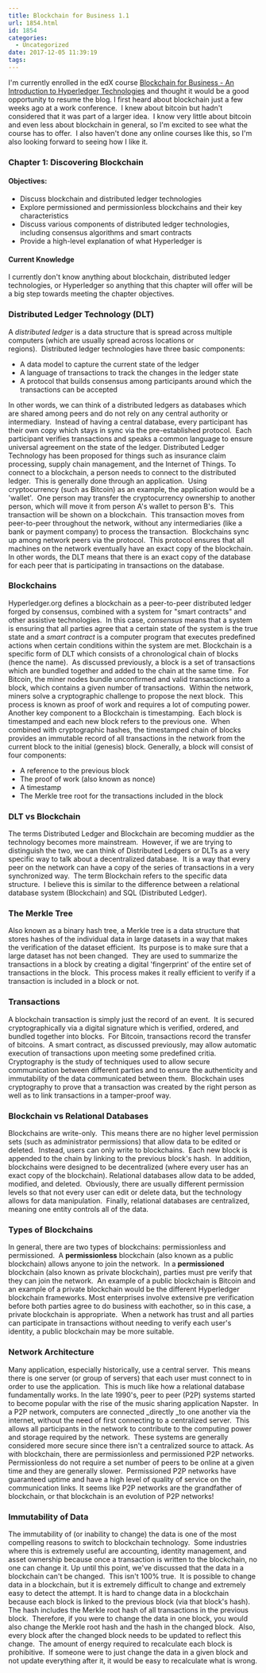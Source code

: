 ```yaml
---
title: Blockchain for Business 1.1
url: 1854.html
id: 1854
categories:
  - Uncategorized
date: 2017-12-05 11:39:19
tags:
---
```


I'm currently enrolled in the edX course [Blockchain for Business - An Introduction to Hyperledger Technologies](https://www.edx.org/course/blockchain-business-introduction-linuxfoundationx-lfs171x) and thought it would be a good opportunity to resume the blog. I first heard about blockchain just a few weeks ago at a work conference.  I knew about bitcoin but hadn't considered that it was part of a larger idea.  I know very little about bitcoin and even less about blockchain in general, so I'm excited to see what the course has to offer.  I also haven't done any online courses like this, so I'm also looking forward to seeing how I like it.

### Chapter 1: Discovering Blockchain

#### Objectives:

*   Discuss blockchain and distributed ledger technologies
*   Explore permissioned and permissionless blockchains and their key characteristics
*   Discuss various components of distributed ledger technologies, including consensus algorithms and smart contracts
*   Provide a high-level explanation of what Hyperledger is

#### Current Knowledge

I currently don't know anything about blockchain, distributed ledger technologies, or Hyperledger so anything that this chapter will offer will be a big step towards meeting the chapter objectives.

### Distributed Ledger Technology (DLT)

A _distributed ledger_ is a data structure that is spread across multiple computers (which are usually spread across locations or regions).  Distributed ledger technologies have three basic components:

*   A data model to capture the current state of the ledger
*   A language of transactions to track the changes in the ledger state
*   A protocol that builds consensus among participants around which the transactions can be accepted

In other words, we can think of a distributed ledgers as databases which are shared among peers and do not rely on any central authority or intermediary.  Instead of having a central database, every participant has their own copy which stays in sync via the pre-established protocol.  Each participant verifies transactions and speaks a common language to ensure universal agreement on the state of the ledger. Distributed Ledger Technology has been proposed for things such as insurance claim processing, supply chain management, and the Internet of Things. To connect to a blockchain, a person needs to connect to the distributed ledger.  This is generally done through an application.  Using cryptocurrency (such as Bitcoin) as an example, the application would be a 'wallet'.  One person may transfer the cryptocurrency ownership to another person, which will move it from person A's wallet to person B's.  This transaction will be shown on a blockchain.  This transaction moves from peer-to-peer throughout the network, without any intermediaries (like a bank or payment company) to process the transaction.  Blockchains sync up among network peers via the protocol.  This protocol ensures that all machines on the network eventually have an exact copy of the blockchain. In other words, the DLT means that there is an exact copy of the database for each peer that is participating in transactions on the database.

### Blockchains

Hyperledger.org defines a blockchain as a peer-to-peer distributed ledger forged by consensus, combined with a system for "smart contracts" and other assistive technologies.  In this case, _consensus_ means that a system is ensuring that all parties agree that a certain state of the system is the true state and a _smart contract_ is a computer program that executes predefined actions when certain conditions within the system are met. Blockchain is a specific form of DLT which consists of a chronological chain of blocks (hence the name).  As discussed previously, a block is a set of transactions which are bundled together and added to the chain at the same time.  For Bitcoin, the miner nodes bundle unconfirmed and valid transactions into a block, which contains a given number of transactions.  Within the network, miners solve a cryptographic challenge to propose the next block.  This process is known as proof of work and requires a lot of computing power. Another key component to a Blockchain is timestamping.  Each block is timestamped and each new block refers to the previous one.  When combined with cryptographic hashes, the timestamped chain of blocks provides an immutable record of all transactions in the network from the current block to the initial (genesis) block. Generally, a block will consist of four components:

*   A reference to the previous block
*   The proof of work (also known as nonce)
*   A timestamp
*   The Merkle tree root for the transactions included in the block

### DLT vs Blockchain

The terms Distributed Ledger and Blockchain are becoming muddier as the technology becomes more mainstream.  However, if we are trying to distinguish the two, we can think of Distributed Ledgers or DLTs as a very specific way to talk about a decentralized database.  It is a way that every peer on the network can have a copy of the series of transactions in a very synchronized way.  The term Blockchain refers to the specific data structure.  I believe this is similar to the difference between a relational database system (Blockchain) and SQL (Distributed Ledger).

### The Merkle Tree

Also known as a binary hash tree, a Merkle tree is a data structure that stores hashes of the individual data in large datasets in a way that makes the verification of the dataset efficient.  Its purpose is to make sure that a large dataset has not been changed.  They are used to summarize the transactions in a block by creating a digital 'fingerprint' of the entire set of transactions in the block.  This process makes it really efficient to verify if a transaction is included in a block or not.

### Transactions

A blockchain transaction is simply just the record of an event.  It is secured cryptographically via a digital signature which is verified, ordered, and bundled together into blocks.  For Bitcoin, transactions record the transfer of bitcoins.  A smart contract, as discussed previously, may allow automatic execution of transactions upon meeting some predefined critia. Cryptography is the study of techniques used to allow secure communication between different parties and to ensure the authenticity and immutability of the data communicated between them.  Blockchain uses cryptography to prove that a transaction was created by the right person as well as to link transactions in a tamper-proof way.

### Blockchain vs Relational Databases

Blockchains are write-only.  This means there are no higher level permission sets (such as administrator permissions) that allow data to be edited or deleted.  Instead, users can only write to blockchains.  Each new block is appended to the chain by linking to the previous block's hash.  In addition, blockchains were designed to be decentralized (where every user has an exact copy of the blockchain). Relational databases allow data to be added, modified, and deleted.  Obviously, there are usually different permission levels so that not every user can edit or delete data, but the technology allows for data manipulation.  Finally, relational databases are centralized, meaning one entity controls all of the data.

### Types of Blockchains

In general, there are two types of blockchains: permissionless and permissioned.  A **permissionless** blockchain (also known as a public blockchain) allows anyone to join the network.  In a **permissioned** blockchain (also known as private blockchain), parties must pre verify that they can join the network.  An example of a public blockchain is Bitcoin and an example of a private blockchain would be the different Hyperledger blockchain frameworks. Most enterprises involve extensive pre verification before both parties agree to do business with eachother, so in this case, a private blockchain is appropriate.  When a network has trust and all parties can participate in transactions without needing to verify each user's identity, a public blockchain may be more suitable.

### Network Architecture

Many application, especially historically, use a central server.  This means there is one server (or group of servers) that each user must connect to in order to use the application.  This is much like how a relational database fundamentally works. In the late 1990's, peer to peer (P2P) systems started to become popular with the rise of the music sharing application Napster.  In a P2P network, computers are connected _directly _to one another via the internet, without the need of first connecting to a centralized server.  This allows all participants in the network to contribute to the computing power and storage required by the network.  These systems are generally considered more secure since there isn't a centralized source to attack. As with blockchain, there are permissionless and permissioned P2P networks.  Permissionless do not require a set number of peers to be online at a given time and they are generally slower.  Permissioned P2P networks have guaranteed uptime and have a high level of quality of service on the communication links. It seems like P2P networks are the grandfather of blockchain, or that blockchain is an evolution of P2P networks!

### **Immutability of Data**

The immutability of (or inability to change) the data is one of the most compelling reasons to switch to blockchain technology.  Some industries where this is extremely useful are accounting, identity management, and asset ownership because once a transaction is written to the blockchain, no one can change it. Up until this point, we've discussed that the data in a blockchain can't be changed.  This isn't 100% true.  It is possible to change data in a blockchain, but it is extremely difficult to change and extremely easy to detect the attempt. It is hard to change data in a blockchain because each block is linked to the previous block (via that block's hash).  The hash includes the Merkle root hash of all transactions in the previous block.  Therefore, if you were to change the data in one block, you would also change the Merkle root hash and the hash in the changed block.  Also, every block after the changed block needs to be updated to reflect this change.  The amount of energy required to recalculate each block is prohibitive.  If someone were to just change the data in a given block and not update everything after it, it would be easy to recalculate what is wrong.